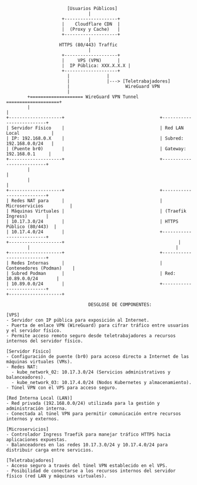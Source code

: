                            [Usuarios Públicos]
                                   |
                         +--------------------+
                         |    Cloudflare CDN  |
                         |  (Proxy y Cache)   |
                         +--------------------+
                                   |
                        HTTPS (80/443) Traffic
                                   |
                         +--------------------+
                         |     VPS (VPN)      |
                         |  IP Pública: XXX.X.X.X |
                         +--------------------+
                           |              |
                           |              |---> [Teletrabajadores] 
                           |                     WireGuard VPN  
                           |
            +==================== WireGuard VPN Tunnel ====================+
            |                                                              |
    +--------------------+                                    +--------------------------+
    | Servidor Físico    |                                    | Red LAN Local            |
    | IP: 192.168.0.X    |                                    | Subred: 192.168.0.0/24   |
    | (Puente br0)       |                                    | Gateway: 192.168.0.1     |
    +--------------------+                                    +--------------------------+
            |                                                              |
            |                                                              |
    +--------------------+                                    +--------------------------+
    | Redes NAT para     |                                    | Microservicios          |
    | Máquinas Virtuales |                                    | (Traefik Ingress)       |
    | 10.17.3.0/24       |                                    | HTTPS Público (80/443)  |
    | 10.17.4.0/24       |                                    +--------------------------+
    +--------------------+                                           |
            |                                                       |
    +--------------------+                                    +--------------------------+
    | Redes Internas     |                                    | Contenedores (Podman)    |
    | Subred Podman      |                                    | Red: 10.89.0.0/24       |
    | 10.89.0.0/24       |                                    +--------------------------+
    +--------------------+

                                   DESGLOSE DE COMPONENTES:

    [VPS]
    - Servidor con IP pública para exposición al Internet.
    - Puerta de enlace VPN (WireGuard) para cifrar tráfico entre usuarios y el servidor físico.
    - Permite acceso remoto seguro desde teletrabajadores a recursos internos del servidor físico.

    [Servidor Físico]
    - Configuración de puente (br0) para acceso directo a Internet de las máquinas virtuales (VMs).
    - Redes NAT:
      - kube_network_02: 10.17.3.0/24 (Servicios administrativos y balanceadores).
      - kube_network_03: 10.17.4.0/24 (Nodos Kubernetes y almacenamiento).
    - Túnel VPN con el VPS para acceso seguro.

    [Red Interna Local (LAN)]
    - Red privada (192.168.0.0/24) utilizada para la gestión y administración interna.
    - Conectada al túnel VPN para permitir comunicación entre recursos internos y externos.

    [Microservicios]
    - Controlador Ingress Traefik para manejar tráfico HTTPS hacia aplicaciones expuestas.
    - Balanceadores en las redes 10.17.3.0/24 y 10.17.4.0/24 para distribuir carga entre servicios.

    [Teletrabajadores]
    - Acceso seguro a través del túnel VPN establecido en el VPS.
    - Posibilidad de conectarse a los recursos internos del servidor físico (red LAN y máquinas virtuales).
